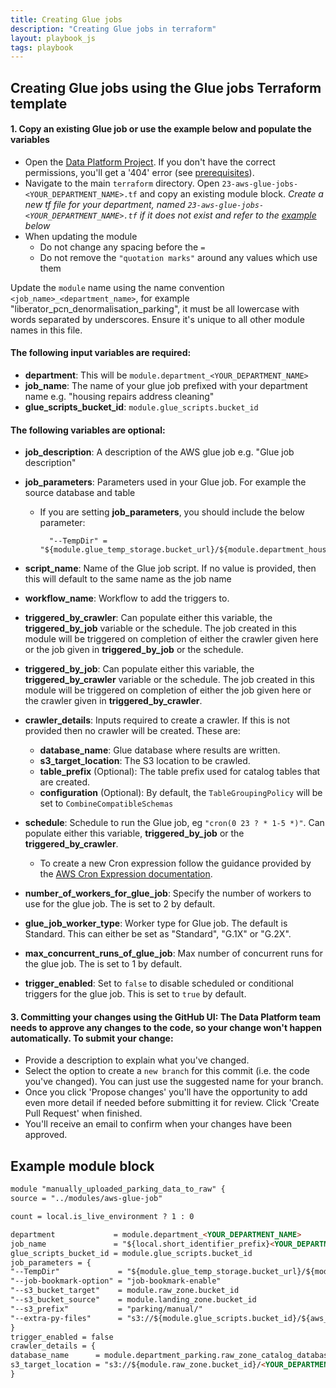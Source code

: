 ```yaml
---
title: Creating Glue jobs
description: "Creating Glue jobs in terraform"
layout: playbook_js
tags: playbook
---
```


## Creating Glue jobs using the Glue jobs Terraform template

#### 1. Copy an existing Glue job or use the example below and populate the variables
- Open the [Data Platform Project](https://github.com/LBHackney-IT/data-platform). If you don't have the correct permissions, you'll get a '404' error (see [prerequisites](./google-sheets-import#prerequisites)).
- Navigate to the main `terraform` directory. Open `23-aws-glue-jobs-<YOUR_DEPARTMENT_NAME>.tf` and copy an existing module block. 
_Create a new tf file for your department, named `23-aws-glue-jobs-<YOUR_DEPARTMENT_NAME>.tf` if it does not exist and refer to the [example](#example-module-block) below_
- When updating the module
  - Do not change any spacing before the `=`
  - Do not remove the `"quotation marks"` around any values which use them

Update the `module` name using the name convention `<job_name>_<department_name>`, for example "liberator_pcn_denormalisation_parking", it must be all lowercase with words separated by underscores. Ensure it's unique to all other module names in this file.

#### The following input variables are required:
- __department__: This will be `module.department_<YOUR_DEPARTMENT_NAME>`
- __job_name__: The name of your glue job prefixed with your department name e.g. "housing repairs address cleaning"
- __glue_scripts_bucket_id__: `module.glue_scripts.bucket_id`

#### The following variables are optional:
- __job_description__: A description of the AWS glue job e.g. "Glue job description"
- __job_parameters__: Parameters used in your Glue job. For example the source database and table
    - If you are setting __job_parameters__, you should include the below parameter:
      ```
        "--TempDir" = "${module.glue_temp_storage.bucket_url}/${module.department_housing_repairs.identifier}/"
        ```
- __script_name__: Name of the Glue job script. If no value is provided, then this will default to the same name as the job name
- __workflow_name__: Workflow to add the triggers to.
- __triggered_by_crawler__: Can populate either this variable, the __triggered_by_job__ variable or the schedule.
  The job created in this module will be triggered on completion of either
  the crawler given here or the job given in __triggered_by_job__ or the schedule.
- __triggered_by_job__: Can populate either this variable, the __triggered_by_crawler__ variable or the schedule.
  The job created in this module will be triggered on completion of either
  the job given here or the crawler given in __triggered_by_crawler__.
- __crawler_details__: Inputs required to create a crawler. If this is not provided then no crawler will be created. These are:
    - __database_name__: Glue database where results are written. 
    - __s3_target_location__: The S3 location to be crawled.
    - __table_prefix__ (Optional): The table prefix used for catalog tables that are created.
    - __configuration__ (Optional): By default, the `TableGroupingPolicy` will be set to `CombineCompatibleSchemas`  
- __schedule__: Schedule to run the Glue job, eg `"cron(0 23 ? * 1-5 *)"`. Can populate either this variable, __triggered_by_job__ or the __triggered_by_crawler__. 
    - To create a new Cron expression follow the guidance provided by the [AWS Cron Expression documentation][aws_cron_expressions].

- __number_of_workers_for_glue_job__: Specify the number of workers to use for the glue job. The is set to 2 by default.
- __glue_job_worker_type__: Worker type for Glue job. The default is Standard. This can either be set as "Standard", "G.1X" or "G.2X". 
- __max_concurrent_runs_of_glue_job__: Max number of concurrent runs for the glue job. The is set to 1 by default.
- __trigger_enabled__: Set to `false` to disable scheduled or conditional triggers for the glue job. This is set to `true` by default.

#### 3. Committing your changes using the GitHub UI: The Data Platform team needs to approve any changes to the code, so your change won't happen automatically. To submit your change:
  - Provide a description to explain what you've changed.
  - Select the option to create a `new branch` for this commit (i.e. the code you've changed). You can just use the suggested name for your branch.
  - Once you click 'Propose changes' you'll have the opportunity to add even more detail if needed before submitting it for review.  Click 'Create Pull Request' when finished.
  - You'll receive an email to confirm when your changes have been approved.

## Example module block
```markdown
module "manually_uploaded_parking_data_to_raw" {
source = "../modules/aws-glue-job"

count = local.is_live_environment ? 1 : 0

department             = module.department_<YOUR_DEPARTMENT_NAME>
job_name               = "${local.short_identifier_prefix}<YOUR_DEPARTMENT_NAME> <GLUE_JOB_NAME>"
glue_scripts_bucket_id = module.glue_scripts.bucket_id
job_parameters = {
"--TempDir"             = "${module.glue_temp_storage.bucket_url}/${module.department_housing_repairs.identifier}/"
"--job-bookmark-option" = "job-bookmark-enable"
"--s3_bucket_target"    = module.raw_zone.bucket_id
"--s3_bucket_source"    = module.landing_zone.bucket_id
"--s3_prefix"           = "parking/manual/"
"--extra-py-files"      = "s3://${module.glue_scripts.bucket_id}/${aws_s3_bucket_object.helpers.key}"
}
trigger_enabled = false
crawler_details = {
database_name      = module.department_parking.raw_zone_catalog_database_name
s3_target_location = "s3://${module.raw_zone.bucket_id}/<YOUR_DEPARTMENT_NAME>/"
}
```

[aws_cron_expressions]: https://docs.aws.amazon.com/AmazonCloudWatch/latest/events/ScheduledEvents.html#CronExpressions
